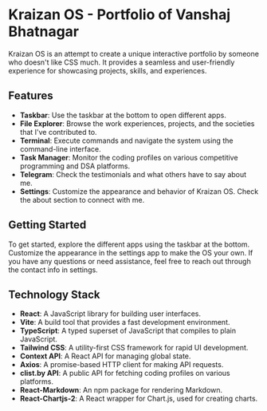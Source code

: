 # Kraizan OS - Portfolio of Vanshaj Bhatnagar

Kraizan OS is an attempt to create a unique interactive portfolio by someone who doesn't like CSS much. It provides a seamless and user-friendly experience for showcasing projects, skills, and experiences.

## Features

- **Taskbar**: Use the taskbar at the bottom to open different apps.
- **File Explorer**: Browse the work experiences, projects, and the societies that I've contributed to.
- **Terminal**: Execute commands and navigate the system using the command-line interface.
- **Task Manager**: Monitor the coding profiles on various competitive programming and DSA platforms.
- **Telegram**: Check the testimonials and what others have to say about me.
- **Settings**: Customize the appearance and behavior of Kraizan OS. Check the about section to connect with me.

## Getting Started

To get started, explore the different apps using the taskbar at the bottom. Customize the appearance in the settings app to make the OS your own. If you have any questions or need assistance, feel free to reach out through the contact info in settings.

## Technology Stack

- **React**: A JavaScript library for building user interfaces.
- **Vite**: A build tool that provides a fast development environment.
- **TypeScript**: A typed superset of JavaScript that compiles to plain JavaScript.
- **Tailwind CSS**: A utility-first CSS framework for rapid UI development.
- **Context API**: A React API for managing global state.
- **Axios**: A promise-based HTTP client for making API requests.
- **clist.by API**: A public API for fetching coding profiles on various platforms.
- **React-Markdown**: An npm package for rendering Markdown.
- **React-Chartjs-2**: A React wrapper for Chart.js, used for creating charts.